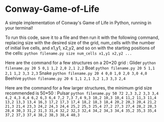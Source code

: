 # Conway-Game-of-Life
A simple implementation of Conway's Game of Life in Python, running in your terminal!

To run this code, save it to a file and then run it with the following command, replacing size with the desired size of the grid, num_cells with the number of initial live cells, and x1,y1, x2,y2, and so on with the starting positions of the cells:
```python filename.py size num_cells x1,y1 x2,y2 ...```

Here are the command for a few structures on a 20*20 grid :
Glider
```python filename.py 20 5 0,1 1,2 2,0 2,1 2,2```
Boat
```python filename.py 20 5 1,1 2,1 1,2 3,3 2,3```
Snake
```python filename.py 20 4 0,0 1,0 2,0 3,0 4,0```
Beehive
```python filename.py 20 6 1,1 2,1 3,2 1,3 3,3 2,4```

Here are the command for a few larger structures, the minimum grid size recommended is 50*50 :
Pulsar
```python filename.py 50 72 2,3 3,2 3,3 3,4 4,2 4,3 4,4 6,2 6,3 6,4 7,2 7,3 7,4 9,3 10,2 10,3 10,4 11,2 11,3 11,4 13,2 13,3 13,4 16,3 17,2 17,3 17,4 18,2 18,3 18,4 20,2 20,3 20,4 21,2 21,3 21,4 23,3 24,2 24,3 24,4 25,2 25,3 25,4 27,2 27,3 27,4 28,2 28,3 28,4 30,3 31,2 31,3 31,4 32,2 32,3 32,4 34,2 34,3 34,4 35,2 35,3 35,4 37,2 37,3 37,4 38,2 38,3 38,4 40,3```
